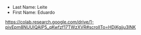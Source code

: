 * Last Name: Leite
* First Name: Eduardo

https://colab.research.google.com/drive/1-pivEpm8NUUIQAIP5_qKwfzf17TWzXVR#scrollTo=HDjKgjju3lNK



